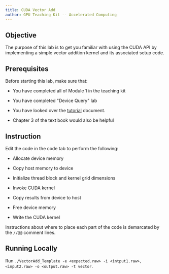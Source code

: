 ```yaml
---
title: CUDA Vector Add
author: GPU Teaching Kit -- Accelerated Computing
---
```


## Objective

The purpose of this lab is to get you familiar with using the CUDA API by implementing a simple vector addition kernel and its associated setup code.

## Prerequisites

Before starting this lab, make sure that:

* You have completed all of Module 1 in the teaching kit

* You have completed "Device Query" lab

* You have looked over the [tutorial](/help) document.

* Chapter 3 of the text book would also be helpful

## Instruction

Edit the code in the code tab to perform the following:

* Allocate device memory

* Copy host memory to device

* Initialize thread block and kernel grid dimensions

* Invoke CUDA kernel

* Copy results from device to host

* Free device memory

* Write the CUDA kernel

Instructions about where to place each part of the code is
demarcated by the `//@@` comment lines.

## Running Locally

Run `./VectorAdd_Template -e <expected.raw> -i <intput1.raw>,<input2.raw> -o <output.raw> -t vector`.
